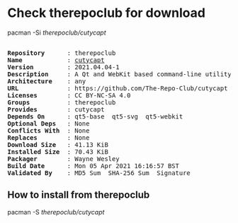 # Check therepoclub for download

pacman -Si *therepoclub/cutycapt*

<div class="highlight"><pre class="highlight"><text>
<b>Repository</b>      : therepoclub
<b>Name</b>            : <a href="../../x86_64/cutycapt-2021.04.04-1-any.pkg.tar.zst">cutycapt</a>
<b>Version</b>         : 2021.04.04-1
<b>Description</b>     : A Qt and WebKit based command-line utility that captures WebKit's rendering of a web page.
<b>Architecture</b>    : any
<b>URL</b>             : https://github.com/The-Repo-Club/cutycapt
<b>Licenses</b>        : CC BY-NC-SA 4.0
<b>Groups</b>          : therepoclub
<b>Provides</b>        : cutycapt
<b>Depends On</b>      : qt5-base  qt5-svg  qt5-webkit
<b>Optional Deps</b>   : None
<b>Conflicts With</b>  : None
<b>Replaces</b>        : None
<b>Download Size</b>   : 41.13 KiB
<b>Installed Size</b>  : 70.43 KiB
<b>Packager</b>        : Wayne Wesley <wayne6324@gmail.com>
<b>Build Date</b>      : Mon 05 Apr 2021 16:16:57 BST
<b>Validated By</b>    : MD5 Sum  SHA-256 Sum  Signature
</text></pre></div>

## How to install from therepoclub

pacman -S *therepoclub/cutycapt*

